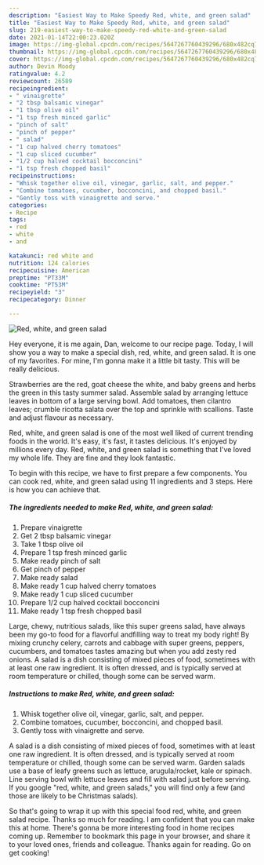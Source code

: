 ```yaml
---
description: "Easiest Way to Make Speedy Red, white, and green salad"
title: "Easiest Way to Make Speedy Red, white, and green salad"
slug: 219-easiest-way-to-make-speedy-red-white-and-green-salad
date: 2021-01-14T22:00:23.020Z
image: https://img-global.cpcdn.com/recipes/5647267760439296/680x482cq70/red-white-and-green-salad-recipe-main-photo.jpg
thumbnail: https://img-global.cpcdn.com/recipes/5647267760439296/680x482cq70/red-white-and-green-salad-recipe-main-photo.jpg
cover: https://img-global.cpcdn.com/recipes/5647267760439296/680x482cq70/red-white-and-green-salad-recipe-main-photo.jpg
author: Devin Moody
ratingvalue: 4.2
reviewcount: 26589
recipeingredient:
- " vinaigrette"
- "2 tbsp balsamic vinegar"
- "1 tbsp olive oil"
- "1 tsp fresh minced garlic"
- "pinch of salt"
- "pinch of pepper"
- " salad"
- "1 cup halved cherry tomatoes"
- "1 cup sliced cucumber"
- "1/2 cup halved cocktail bocconcini"
- "1 tsp fresh chopped basil"
recipeinstructions:
- "Whisk together olive oil, vinegar, garlic, salt, and pepper."
- "Combine tomatoes, cucumber, bocconcini, and chopped basil."
- "Gently toss with vinaigrette and serve."
categories:
- Recipe
tags:
- red
- white
- and

katakunci: red white and 
nutrition: 124 calories
recipecuisine: American
preptime: "PT33M"
cooktime: "PT53M"
recipeyield: "3"
recipecategory: Dinner

---
```



![Red, white, and green salad](https://img-global.cpcdn.com/recipes/5647267760439296/680x482cq70/red-white-and-green-salad-recipe-main-photo.jpg)

Hey everyone, it is me again, Dan, welcome to our recipe page. Today, I will show you a way to make a special dish, red, white, and green salad. It is one of my favorites. For mine, I'm gonna make it a little bit tasty. This will be really delicious.

Strawberries are the red, goat cheese the white, and baby greens and herbs the green in this tasty summer salad. Assemble salad by arranging lettuce leaves in bottom of a large serving bowl. Add tomatoes, then cilantro leaves; crumble ricotta salata over the top and sprinkle with scallions. Taste and adjust flavour as necessary.

Red, white, and green salad is one of the most well liked of current trending foods in the world. It's easy, it's fast, it tastes delicious. It's enjoyed by millions every day. Red, white, and green salad is something that I've loved my whole life. They are fine and they look fantastic.


To begin with this recipe, we have to first prepare a few components. You can cook red, white, and green salad using 11 ingredients and 3 steps. Here is how you can achieve that.

<!--inarticleads1-->

##### The ingredients needed to make Red, white, and green salad:

1. Prepare  vinaigrette
1. Get 2 tbsp balsamic vinegar
1. Take 1 tbsp olive oil
1. Prepare 1 tsp fresh minced garlic
1. Make ready pinch of salt
1. Get pinch of pepper
1. Make ready  salad
1. Make ready 1 cup halved cherry tomatoes
1. Make ready 1 cup sliced cucumber
1. Prepare 1/2 cup halved cocktail bocconcini
1. Make ready 1 tsp fresh chopped basil


Large, chewy, nutritious salads, like this super greens salad, have always been my go-to food for a flavorful andfilling way to treat my body right! By mixing crunchy celery, carrots and cabbage with super greens, peppers, cucumbers, and tomatoes tastes amazing but when you add zesty red onions. A salad is a dish consisting of mixed pieces of food, sometimes with at least one raw ingredient. It is often dressed, and is typically served at room temperature or chilled, though some can be served warm. 

<!--inarticleads2-->

##### Instructions to make Red, white, and green salad:

1. Whisk together olive oil, vinegar, garlic, salt, and pepper.
1. Combine tomatoes, cucumber, bocconcini, and chopped basil.
1. Gently toss with vinaigrette and serve.


A salad is a dish consisting of mixed pieces of food, sometimes with at least one raw ingredient. It is often dressed, and is typically served at room temperature or chilled, though some can be served warm. Garden salads use a base of leafy greens such as lettuce, arugula/rocket, kale or spinach. Line serving bowl with lettuce leaves and fill with salad just before serving. If you google &#34;red, white, and green salads,&#34; you will find only a few (and those are likely to be Christmas salads). 

So that's going to wrap it up with this special food red, white, and green salad recipe. Thanks so much for reading. I am confident that you can make this at home. There's gonna be more interesting food in home recipes coming up. Remember to bookmark this page in your browser, and share it to your loved ones, friends and colleague. Thanks again for reading. Go on get cooking!
